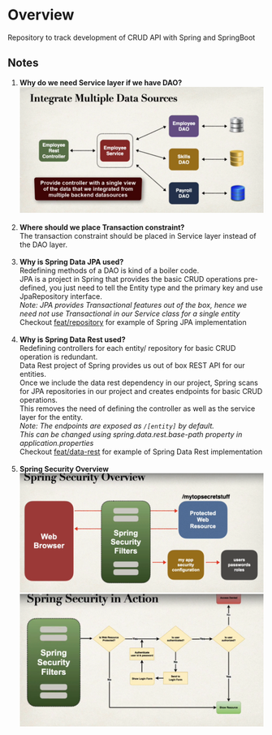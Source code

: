 <h1>Overview</h1>

Repository to track development of CRUD API with Spring and SpringBoot

<h2>Notes</h2>

1. <strong>Why do we need Service layer if we have DAO?</strong> <br>
![Dao And Service](./img/daoAndService.PNG?raw=true "DaoAndService") <br><br>
2. <strong>Where should we place Transaction constraint?</strong> <br>
    The transaction constraint should be placed in Service layer instead of the DAO layer. <br><br>
3. <strong>Why is Spring Data JPA used?</strong> <br>
    Redefining methods of a DAO is kind of a boiler code. <br>
    JPA is a project in Spring that provides the basic CRUD operations pre-defined, 
    you just need to tell the Entity type and the primary key and use JpaRepository interface. <br>
    <em>Note: JPA provides Transactional features out of the box, 
        hence we need not use Transactional in our Service class for a single entity</em> <br>
    Checkout [feat/repository](https://github.com/faizansaghir/crudProjectInSpringBoot/tree/feat/repository) for example of Spring JPA implementation <br><br>
4. <strong>Why is Spring Data Rest used? </strong> <br>
    Redefining controllers for each entity/ repository for basic CRUD operation is redundant. <br>
    Data Rest project of Spring provides us out of box REST API for our entities. <br>
    Once we include the data rest dependency in our project, 
    Spring scans for JPA repositories in our project and creates endpoints for basic CRUD operations. <br>
    This removes the need of defining the controller as well as the service layer for the entity. <br>
    <em>Note: The endpoints are exposed as <code>/[entity]</code> by default. <br>
    This can be changed using spring.data.rest.base-path property in application.properties</em> <br>
    Checkout [feat/data-rest](https://github.com/faizansaghir/crudProjectInSpringBoot/tree/feat/data-rest) for example of Spring Data Rest implementation <br><br>
5. <strong>Spring Security Overview</strong> <br>
  ![SpringSecurity](./img/springSecurity.PNG "SpringSecurity")
  ![SpringSecurityFlow](./img/springSecurityFlow.PNG "SpringSecurity")